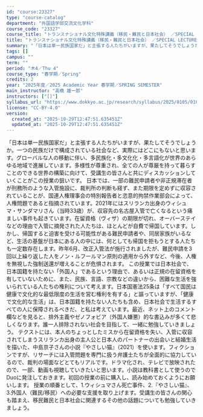 ```yaml
---
id: "course:23327"
type: "course-catalog"
department: "外国語学部交流文化学科"
course_code: "23327"
course_title: "トランスナショナル文化特殊講義（移民・難民と日本社会） ／SPECIAL LECTURE ON TRANSNATIONAL STUDIES"
title: "トランスナショナル文化特殊講義（移民・難民と日本社会） ／SPECIAL LECTURE ON TRANSNATIONAL STUDIES"
summary: "「日本は単一民族国家だ」と主張する人たちがいますが、果たしてそうでしょうか。一つの民族だけで構成されている社会など、実際にはどこにもないと思います。グローバルな人の移動に伴い、多民族化・多文化化・多言語化が世界のあらゆる地域で進展しています…"
tags: []
campus: ""
term: ""
period: "木4／Thu 4"
course_type: "春学期／Spring"
credits: 2
year: "2025年度／2025 Academic Year 春学期／SPRING SEMESTER"
main_instructor: "高橋 雄一郎"
instructors: ["[]"]
syllabus_url: "https://www.dokkyo.ac.jp/research/syllabus/2025/0105/0105_23327_ja_JP.html"
license: "CC-BY-4.0"
version:
  created_at: "2025-10-29T12:47:51.635451Z"
  updated_at: "2025-10-29T12:47:51.635451Z"
---
```

「日本は単一民族国家だ」と主張する人たちがいますが、果たしてそうでしょうか。一つの民族だけで構成されている社会など、実際にはどこにもないと思います。グローバルな人の移動に伴い、多民族化・多文化化・多言語化が世界のあらゆる地域で進展しています。多様性が尊重され、全ての人が尊厳を持って暮らすことのできる世界の構築に向けて、受講生の皆さんと共にディスカッションしていくことがこの授業の狙いです。 日本では、一部の難民申請者や非正規滞在者が刑務所のような入管施設に、裁判所の判断も経ず、また期限を定めずに収容されていることが、国連人権理事会の特別報告者と恣意的拘禁作業部会によって、人権問題であると指摘されています。2021年にはスリランカ出身のウィシュマ・サンダマリさん（当時33歳）が、収容先の名古屋入管で亡くなるという痛ましい事件も起きています。在留資格（ヴィザ）の期限が切れ、オーバーステイなどの理由で入管に摘発された人たちは、ほとんどが自費で帰国しています。しかし、帰国すると迫害を受ける可能性がある難民申請者や、同居家族がいるなど、生活の基盤が日本にある人の中には、何としても帰国を拒もうとする人たちも一定数存在します。昨年6月、改正入管法が施行されましたが、難民申請を3回以上繰り返した人をノン・ルフールマン原則の適用から外すなど、今後、人権を無視した強制送還が増えることが危惧されます。 この授業では日本社会で、日本国籍を持たない「外国人」であるという理由で、あるいは正規の在留資格を有していないために、また、民族、言語、宗教などの違いから、困難な生活を強いられている人たちの権利について考えます。日本国憲法25条は「すべて国民は健康で文化的な最低限度の生活を営む権利を有する」と謳っていますが、「健康で文化的な生活」は、日本国籍を持たない人たちも含め、日本社会で生活するすべての人に保障されるべきだ、と私は考えています。最近、ネット上のコメント欄などを見ると、排外主義やゼノフォビア（外国人嫌悪）的な書込みが多くて悲しくなります。誰一人排除されない社会を目指して、一緒に勉強していきましょう。 テクストには、本人のちょっとしたミスから在留資格を失い、入管に収容されてしまうスリランカ出身の主人公と日本人のパートナーの出会いと結婚生活を描いた、中島京子さんの小説『やさしい猫』（2021）を使います。フィクションですが、リサーチには入管問題を専門に扱う弁護士たちが全面的に協力しているので、裁判の場面などとてもリアルです。ドラマ化され、テレビで放映されたので、一部、動画も視聴していきたいと思います。小説は教科書として使うのでDuoに発注しておきます。初回の授業の前に購入し、読み始めておくようにお願いします。 授業の順番として、1.ウィシュマさん死亡事件、2.『やさしい猫』、3.外国人（難民/移民）への必要な支援を取り上げます。受講生の皆さんの関心も踏まえ、移民難民と日本社会に関連するその他の話題についても勉強していきましょう。
